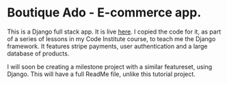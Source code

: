# Boutique Ado - E-commerce app.

This is a Django full stack app. It is live [here](https://joekeable-boutique-ado.herokuapp.com/). I copied the code for it, as part of a series of lessons in my Code Institute course, to teach me the Django framework. It features stripe payments, user authentication and a large database of products. 

I will soon be creating a milestone project with a similar featureset, using Django. This will have a full ReadMe file, unlike this tutorial project.